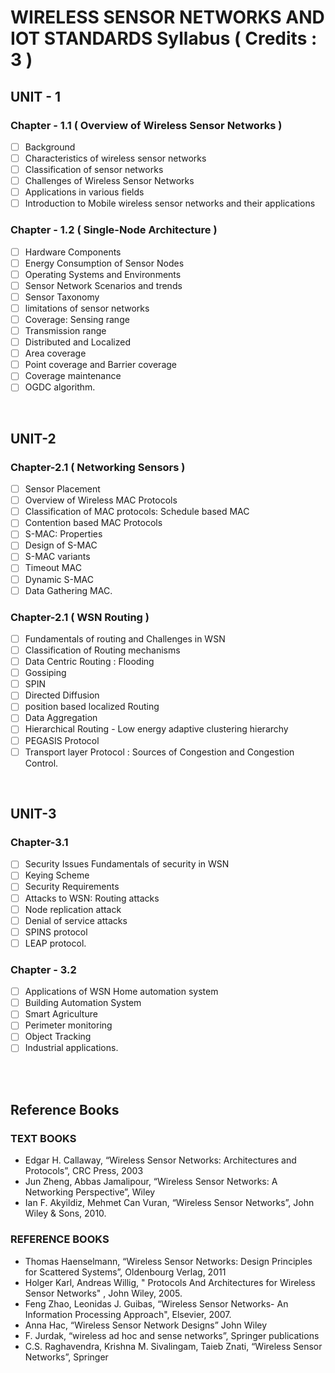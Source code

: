 # WIRELESS SENSOR NETWORKS AND IOT STANDARDS Syllabus ( Credits : 3 )

## UNIT - 1

### Chapter - 1.1 ( Overview of Wireless Sensor Networks )

- [ ] Background
- [ ] Characteristics of wireless sensor networks
- [ ] Classification of sensor networks
- [ ] Challenges of Wireless Sensor Networks
- [ ] Applications in various fields
- [ ] Introduction to Mobile wireless sensor networks and their applications

### Chapter - 1.2 ( Single-Node Architecture )

- [ ] Hardware Components
- [ ] Energy Consumption of Sensor Nodes
- [ ] Operating Systems and Environments
- [ ] Sensor Network Scenarios and trends
- [ ] Sensor Taxonomy
- [ ] limitations of sensor networks
- [ ] Coverage: Sensing range
- [ ] Transmission range
- [ ] Distributed and Localized
- [ ] Area coverage
- [ ] Point coverage and Barrier coverage
- [ ] Coverage maintenance
- [ ] OGDC algorithm.

</br>

## UNIT-2

### Chapter-2.1 ( Networking Sensors )

- [ ] Sensor Placement
- [ ] Overview of Wireless MAC Protocols
- [ ] Classification of MAC protocols: Schedule based MAC
- [ ] Contention based MAC Protocols
- [ ] S-MAC: Properties
- [ ] Design of S-MAC
- [ ] S-MAC variants
- [ ] Timeout MAC
- [ ] Dynamic S-MAC
- [ ] Data Gathering MAC.

### Chapter-2.1 (  WSN Routing )

- [ ] Fundamentals of routing and Challenges in WSN
- [ ] Classification of Routing mechanisms
- [ ] Data Centric Routing : Flooding
- [ ] Gossiping
- [ ] SPIN
- [ ] Directed Diffusion
- [ ] position based localized Routing
- [ ] Data Aggregation
- [ ] Hierarchical Routing - Low energy adaptive clustering hierarchy
- [ ] PEGASIS Protocol
- [ ] Transport layer Protocol : Sources of Congestion and Congestion Control.

</br>

## UNIT-3

### Chapter-3.1

- [ ] Security Issues Fundamentals of security in WSN
- [ ] Keying Scheme
- [ ] Security Requirements
- [ ] Attacks to WSN: Routing attacks
- [ ] Node replication attack
- [ ] Denial of service attacks
- [ ] SPINS protocol
- [ ] LEAP protocol.

### Chapter - 3.2

- [ ] Applications of WSN Home automation system
- [ ] Building Automation System
- [ ] Smart Agriculture
- [ ] Perimeter monitoring
- [ ] Object Tracking
- [ ] Industrial applications.

</br>
</br>

## Reference Books

### TEXT BOOKS

- Edgar H. Callaway, “Wireless Sensor Networks: Architectures and Protocols”, CRC Press, 2003
- Jun Zheng, Abbas Jamalipour, “Wireless Sensor Networks: A Networking Perspective”, Wiley
- Ian F. Akyildiz, Mehmet Can Vuran, “Wireless Sensor Networks”, John Wiley & Sons, 2010.

### REFERENCE BOOKS

- Thomas Haenselmann, “Wireless Sensor Networks: Design Principles for    Scattered  Systems”, Oldenbourg Verlag, 2011
- Holger Karl, Andreas Willig, " Protocols And Architectures for Wireless Sensor Networks" , John Wiley, 2005.
- Feng Zhao, Leonidas J. Guibas, “Wireless Sensor Networks- An Information Processing    Approach", Elsevier, 2007.
- Anna Hac, “Wireless Sensor Network Designs” John Wiley
- F. Jurdak, “wireless ad hoc and sense networks”, Springer publications
- C.S. Raghavendra, Krishna M. Sivalingam, Taieb Znati, “Wireless Sensor Networks”, Springer

